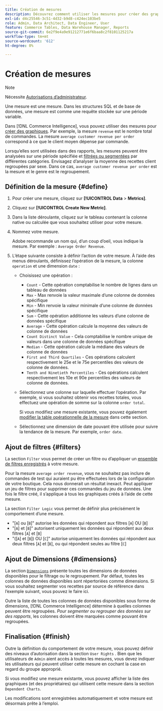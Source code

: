 ```yaml
---
title: Création de mesures
description: Découvrez comment utiliser les mesures pour créer des graphiques.
exl-id: d4c25546-3c51-4d32-b9d8-c424ec103be5
role: Admin, Data Architect, Data Engineer, User
feature: Commerce Tables, Data Warehouse Manager, Reports
source-git-commit: 6e2f9e4a9e91212771e6f6baa8c2f8101125217a
workflow-type: tm+mt
source-wordcount: '612'
ht-degree: 0%

---
```


# Création de mesures

>[!NOTE]
>
>Nécessite [Autorisations d’administrateur](../../administrator/user-management/user-management.md).

Une mesure est une mesure. Dans les structures SQL et de base de données, une mesure est comme une requête stockée sur une période variable.

Dans [!DNL Commerce Intelligence], vous pouvez utiliser des mesures pour [créer des graphiques](../../data-user/reports/ess-rpt-build-visual.md). Par exemple, la mesure `revenue` est le nombre total de commandes. La mesure `average customer revenue per order` correspond à ce que le client moyen dépense par commande.

Lorsqu’elles sont utilisées dans des rapports, les mesures peuvent être analysées sur une période spécifiée et [filtrées ou segmentées](../../best-practices/segment-filter.md) par différentes catégories. Envisagez d’analyser la moyenne des recettes client regroupées par sexe. Dans ce cas, `average customer revenue per order` est la mesure et le genre est le regroupement.

## Définition de la mesure {#define}

1. Pour créer une mesure, cliquez sur **[!UICONTROL Data** > **Metrics]**.

1. Cliquez sur **[!UICONTROL Create New Metric]**.

1. Dans la liste déroulante, cliquez sur le tableau contenant la colonne native ou calculée que vous souhaitez utiliser pour votre mesure.

1. Nommez votre mesure.

   Adobe recommande un nom qui, d’un coup d’oeil, vous indique la mesure. Par exemple : `Average Order Revenue`.

1. L’étape suivante consiste à définir l’action de votre mesure. À l’aide des menus déroulants, définissez l’opération de la mesure, la colonne `operation` et une dimension `date` :

   * Choisissez une opération :
      * `Count` - Cette opération comptabilise le nombre de lignes dans un tableau de données
      * `Max` - Max renvoie la valeur maximale d’une colonne de données spécifique
      * `Min` - Min renvoie la valeur minimale d’une colonne de données spécifique
      * `Sum` - Cette opération additionne les valeurs d’une colonne de données spécifique
      * `Average` - Cette opération calcule la moyenne des valeurs de colonne de données
      * `Count Distinct Value` - Cela comptabilise le nombre unique de valeurs dans une colonne de données spécifique
      * `Median` - Cette opération calcule la médiane des valeurs de colonne de données
      * `First and Third Quartiles` - Ces opérations calculent respectivement le 25e et le 75e percentiles des valeurs de colonne de données.
      * `Tenth and Ninetieth Percentiles` - Ces opérations calculent respectivement les 10e et 90e percentiles des valeurs de colonne de données.

   * Sélectionnez une colonne sur laquelle effectuer l’opération. Par exemple, si vous souhaitez obtenir vos recettes totales, vous effectuez une opération de somme sur la colonne `order total`.

     Si vous modifiez une mesure existante, vous pouvez également [modifier la table opérationnelle de la mesure](../../data-analyst/data-warehouse-mgr/change-metric-op-table.md) dans cette section.

   * Sélectionnez une dimension de date pouvant être utilisée pour suivre la tendance de la mesure. Par exemple, `order date`.

## Ajout de filtres {#filters}

La section `Filter` vous permet de créer un filtre ou d’appliquer un [ensemble de filtres enregistrés](../../data-user/reports/ess-manage-data-filters.md) à votre mesure.

Pour la mesure `average order revenue`, vous ne souhaitez pas inclure de commandes de test qui auraient pu être effectuées lors de la configuration de votre boutique. Cela nous donnerait un résultat inexact. Peut appliquer un jeu de filtres pour supprimer ces commandes du jeu de données. Une fois le filtre créé, il s’applique à tous les graphiques créés à l’aide de cette mesure.

La section `Filter Logic` vous permet de définir plus précisément le comportement d’une mesure.

* &quot;\[`A`\] ou \[`B`\]&quot; autorise les données qui répondent aux filtres \[`A`\] OU \[`B`\]
* &quot;\[`A`\] et \[`B`\]&quot; autorisent uniquement les données qui répondent aux deux filtres \[`A`\] et \[`B`\]
* &quot;(\[`A`\] et \[`B`\]) OU \[`C`\]&quot; autorise uniquement les données qui répondent aux deux filtres \[`A`\] et \[`B`\], ou qui répondent seules au filtre \[`C`\]

## Ajout de Dimensions {#dimensions}

La section [`Dimensions`](../../data-analyst/data-warehouse-mgr/manage-data-dimensions-metrics.md) présente toutes les dimensions de données disponibles pour le filtrage ou le regroupement. Par défaut, toutes les colonnes de données disponibles sont répertoriées comme dimensions. Si vous souhaitez segmenter vos recettes par source de référence dans l’exemple suivant, vous pouvez le faire ici.

Outre la liste de toutes les colonnes de données disponibles sous forme de dimensions, [!DNL Commerce Intelligence] détermine à quelles colonnes peuvent être regroupées. *Pour segmenter ou regrouper des données sur des rapports*, les colonnes doivent être marquées comme pouvant être regroupées.

## Finalisation {#finish}

Outre la définition du comportement de votre mesure, vous pouvez définir des niveaux d’autorisation dans la section `User Rights` . Bien que les utilisateurs de `Admin` aient accès à toutes les mesures, vous devez indiquer les utilisateurs qui peuvent utiliser cette mesure en cochant la case en regard du groupe approprié.

Si vous modifiez une mesure existante, vous pouvez afficher la liste des graphiques (et des propriétaires) qui utilisent cette mesure dans la section `Dependent Charts`.

Les modifications sont enregistrées automatiquement et votre mesure est désormais prête à l’emploi.
